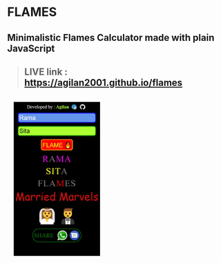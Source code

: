 # FLAMES
## Minimalistic Flames Calculator made with plain JavaScript
>## LIVE link : https://agilan2001.github.io/flames

<p>
<img src="https://github.com/agilan2001/flames/blob/master/screen1.jpg?raw=true" width=200 style="margin:15px">
</p>